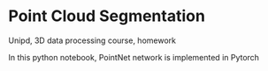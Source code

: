 # Point Cloud Segmentation
Unipd, 3D data processing course, homework

In this python notebook, PointNet network is implemented in Pytorch
